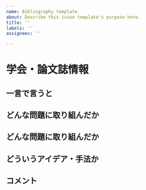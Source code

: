 ```yaml
---
name: Bibliography template
about: Describe this issue template's purpose here.
title: ''
labels: ''
assignees: ''

---
```


# 学会・論文誌情報


## 一言で言うと

## どんな問題に取り組んだか

## どんな問題に取り組んだか

## どういうアイデア・手法か

## コメント
